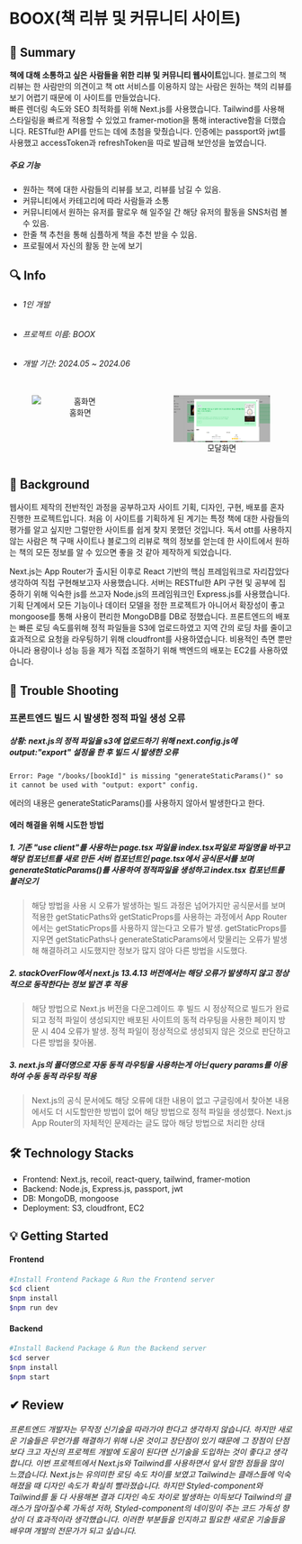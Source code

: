 # BOOX(책 리뷰 및 커뮤니티 사이트)

## 📌 Summary

**책에 대해 소통하고 싶은 사람들을 위한 리뷰 및 커뮤니티 웹사이트**입니다. 블로그의 책 리뷰는 한 사람만의 의견이고 책 ott 서비스를 이용하지 않는 사람은 원하는 책의 리뷰를 보기 어렵기 때문에 이 사이트를 만들었습니다.  
빠른 렌더링 속도와 SEO 최적화를 위해 Next.js를 사용했습니다. Tailwind를 사용해 스타일링을 빠르게 적용할 수 있었고 framer-motion을 통해 interactive함을 더했습니다. RESTful한 API를 만드는 데에 초첨을 맞췄습니다. 인증에는 passport와 jwt를 사용했고 accessToken과 refreshToken을 따로 발급해 보안성을 높였습니다.

##### **주요 기능**

- 원하는 책에 대한 사람들의 리뷰를 보고, 리뷰를 남길 수 있음.
- 커뮤니티에서 카테고리에 따라 사람들과 소통
- 커뮤니티에서 원하는 유저를 팔로우 해 일주일 간 해당 유저의 활동을 SNS처럼 볼 수 있음.
- 한줄 책 추천을 통해 심플하게 책을 추천 받을 수 있음.
- 프로필에서 자신의 활동 한 눈에 보기

## 🔍 Info

- ###### 1인 개발
- ###### 프로젝트 이름: BOOX
- ###### 개발 기간: 2024.05 ~ 2024.06

<div style="display: flex; justify-content: center;">
  <figure style="display: flex; flex-direction: column; text-align:center; width: 50%;">
    <img src="./client/public/홈.PNG" alt="홈화면" />
    <figcaption>홈화면</figcaption>
  </figure>
  <figure style="display: flex; flex-direction: column; text-align:center; width: 50%;">
    <img src="./client/public/모달.PNG" alt="모달화면" style="" />
    <figcaption>모달화면</figcaption>
  </figure>
</div>

## 💾 Background

웹사이트 제작의 전반적인 과정을 공부하고자 사이트 기획, 디자인, 구현, 배포를 혼자 진행한 프로젝트입니다. 처음 이 사이트를 기획하게 된 계기는 특정 책에 대한 사람들의 평가를 알고 싶지만 그럴만한 사이트를 쉽게 찾지 못했던 것입니다. 독서 ott를 사용하지 않는 사람은 책 구매 사이트나 블로그의 리뷰로 책의 정보를 얻는데 한 사이트에서 원하는 책의 모든 정보를 알 수 있으면 좋을 것 같아 제작하게 되었습니다.

Next.js는 App Router가 출시된 이후로 React 기반의 핵심 프레임워크로 자리잡았다 생각하여 직접 구현해보고자 사용했습니다. 서버는 RESTful한 API 구현 및 공부에 집중하기 위해 익숙한 js를 쓰고자 Node.js의 프레임워크인 Express.js를 사용했습니다. 기획 단계에서 모든 기능이나 데이터 모델을 정한 프로젝트가 아니어서 확장성이 좋고 mongoose를 통해 사용이 편리한 MongoDB를 DB로 정했습니다. 프론트엔드의 배포는 빠른 로딩 속도를위해 정적 파일들을 S3에 업로드하였고 지역 간의 로딩 차를 줄이고 효과적으로 요청을 라우팅하기 위해 cloudfront를 사용하였습니다. 비용적인 측면 뿐만 아니라 용량이나 성능 등을 제가 직접 조절하기 위해 백엔드의 배포는 EC2를 사용하였습니다.

## 🎯 Trouble Shooting

### 프론트엔드 빌드 시 발생한 정적 파일 생성 오류

##### 상황: next.js의 정적 파일을 s3에 업로드하기 위해 next.config.js에 output:"export" 설정을 한 후 빌드 시 발생한 오류

```
Error: Page "/books/[bookId]" is missing "generateStaticParams()" so it cannot be used with "output: export" config.
```

에러의 내용은 generateStaticParams()를 사용하지 않아서 발생한다고 한다.

#### 에러 해결을 위해 시도한 방법

##### 1. 기존 "use client"를 사용하는 page.tsx 파일을 index.tsx파일로 파일명을 바꾸고 해당 컴포넌트를 새로 만든 서버 컴포넌트인 page.tsx에서 공식문서를 보며 generateStaticParams()를 사용하여 정적파일을 생성하고 index.tsx 컴포넌트를 불러오기

> 해당 방법을 사용 시 오류가 발생하는 빌드 과정은 넘어가지만 공식문서를 보며 적용한 getStaticPaths와 getStaticProps를 사용하는 과정에서 App Router에서는 getStaticProps를 사용하지 않는다고 오류가 발생. getStaticProps를 지우면 getStaticPaths나 generateStaticParams에서 맞물리는 오류가 발생해 해결하려고 시도했지만 정보가 많지 않아 다른 방법을 시도했다.

##### 2. stackOverFlow에서 next.js 13.4.13 버전에서는 해당 오류가 발생하지 않고 정상적으로 동작한다는 정보 발견 후 적용

> 해당 방법으로 Next.js 버전을 다운그레이드 후 빌드 시 정상적으로 빌드가 완료되고 정적 파일이 생성되지만 배포된 사이트의 동적 라우팅을 사용한 페이지 방문 시 404 오류가 발생. 정적 파일이 정상적으로 생성되지 않은 것으로 판단하고 다른 방법을 찾아봄.

##### 3. next.js의 폴더명으로 자동 동적 라우팅을 사용하는게 아닌 query params를 이용하여 수동 동적 라우팅 적용

> Next.js의 공식 문서에도 해당 오류에 대한 내용이 없고 구글링에서 찾아본 내용에서도 더 시도할만한 방법이 없어 해당 방법으로 정적 파일을 생성했다. Next.js App Router의 자체적인 문제라는 글도 많아 해당 방법으로 처리한 상태

## 🛠 Technology Stacks

- Frontend: Next.js, recoil, react-query, tailwind, framer-motion
- Backend: Node.js, Express.js, passport, jwt
- DB: MongoDB, mongoose
- Deployment: S3, cloudfront, EC2

## 💡 Getting Started

#### Frontend

```bash
#Install Frontend Package & Run the Frontend server
$cd client
$npm install
$npm run dev
```

#### Backend

```bash
#Install Backend Package & Run the Backend server
$cd server
$npm install
$npm start
```

## ✔ Review

###### 프론트엔드 개발자는 무작정 신기술을 따라가야 한다고 생각하지 않습니다. 하지만 새로운 기술들은 무언가를 해결하기 위해 나온 것이고 장단점이 있기 때문에 그 장점이 단점보다 크고 자신의 프로젝트 개발에 도움이 된다면 신기술을 도입하는 것이 좋다고 생각합니다. 이번 프로젝트에서 Next.js와 Tailwind를 사용하면서 앞서 말한 점들을 많이 느꼈습니다. Next.js는 유의미한 로딩 속도 차이를 보였고 Tailwind는 클래스들에 익숙해졌을 때 디자인 속도가 확실히 빨라졌습니다. 하지만 Styled-component와 Tailwind를 둘 다 사용해본 결과 디자인 속도 차이로 발생하는 이득보다 Tailwind의 클래스가 많아질수록 가독성 저하, Styled-component의 네이밍이 주는 코드 가독성 향상이 더 효과적이라 생각했습니다. 이러한 부분들을 인지하고 필요한 새로운 기술들을 배우며 개발의 전문가가 되고 싶습니다.
